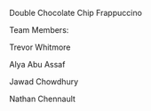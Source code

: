 Double Chocolate Chip Frappuccino


Team Members:

  Trevor Whitmore
  
  Alya Abu Assaf
  
  Jawad Chowdhury
  
  Nathan Chennault
